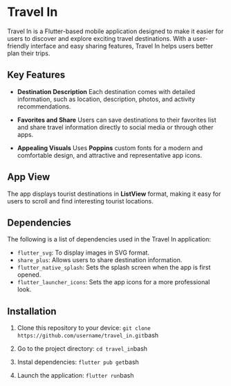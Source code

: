 # Travel In

Travel In is a Flutter-based mobile application designed to make it easier for users to discover and explore exciting travel destinations. With a user-friendly interface and easy sharing features, Travel In helps users better plan their trips.

## Key Features

- **Destination Description** 
Each destination comes with detailed information, such as location, description, photos, and activity recommendations.

- **Favorites and Share** 
Users can save destinations to their favorites list and share travel information directly to social media or through other apps.

- **Appealing Visuals** 
Uses **Poppins** custom fonts for a modern and comfortable design, and attractive and representative app icons.

## App View
The app displays tourist destinations in **ListView** format, making it easy for users to scroll and find interesting tourist locations.

## Dependencies

The following is a list of dependencies used in the Travel In application:

- `flutter_svg`: To display images in SVG format.
- `share_plus`: Allows users to share destination information.
- `flutter_native_splash`: Sets the splash screen when the app is first opened.
- `flutter_launcher_icons`: Sets the app icons for a more professional look.

## Installation

1. Clone this repository to your device:
`git clone https://github.com/username/travel_in.git`bash

2. Go to the project directory:
`cd travel_in`bash

3. Instal dependencies:
`flutter pub get`bash

4. Launch the application:
`flutter run`bash
